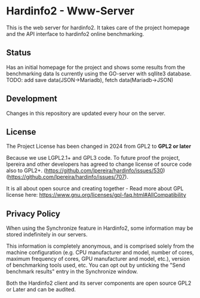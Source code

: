 Hardinfo2 - Www-Server
======================

This is the web server for hardinfo2. 
It takes care of the project homepage and the API interface to hardinfo2 online benchmarking.

Status
------
Has an initial homepage for the project and shows some results from the benchmarking data
Is currently using the GO-server with sqllite3 database.
TODO: add save data(JSON->Mariadb), fetch data(Mariadb->JSON)

Development
----
Changes in this repository are updated every hour on the server.

License
------
The Project License has been changed in 2024 from GPL2 to **GPL2 or later**

Because we use LGPL2.1+ and GPL3 code. To future proof the project, lpereira and other developers has agreed to change license of source code also to GPL2+. (https://github.com/lpereira/hardinfo/issues/530) (https://github.com/lpereira/hardinfo/issues/707).

It is all about open source and creating together - Read more about GPL license here: https://www.gnu.org/licenses/gpl-faq.html#AllCompatibility

Privacy Policy
---------------
When using the Synchronize feature in Hardinfo2, some information may be stored indefinitely in our servers.

This information is completely anonymous, and is comprised solely from the machine configuration (e.g. CPU manufacturer and model, number of cores, maximum frequency of cores, GPU manufacturer and model, etc.), version of benchmarking tools used, etc. You can opt out by unticking the "Send benchmark results" entry in the Synchronize window.

Both the Hardinfo2 client and its server components are open source GPL2 or Later and can be audited.
